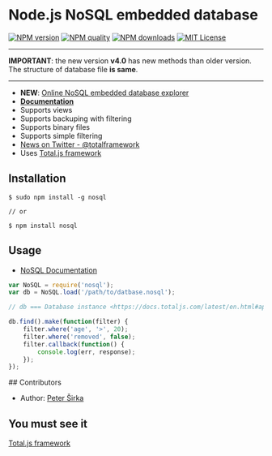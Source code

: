 Node.js NoSQL embedded database
===============================

[![NPM version][npm-version-image]][npm-url] [![NPM quality][npm-quality]](http://packagequality.com/#?package=nosql) [![NPM downloads][npm-downloads-image]][npm-url] [![MIT License][license-image]][license-url]

---

__IMPORTANT__: the new version __v4.0__ has new methods than older version. The structure of database file __is same__.

---

* __NEW__: [Online NoSQL embedded database explorer](https://nosql.totaljs.com)
* [__Documentation__](https://docs.totaljs.com/latest/en.html#api~Database)
* Supports views
* Supports backuping with filtering
* Supports binary files
* Supports simple filtering
* [News on Twitter - @totalframework](https://twitter.com/totalframework)
* Uses [Total.js framework](http://www.totaljs.com)

## Installation

```
$ sudo npm install -g nosql

// or

$ npm install nosql
```

## Usage

- [NoSQL Documentation](https://docs.totaljs.com/latest/en.html#api~Database)

```javascript
var NoSQL = require('nosql');
var db = NoSQL.load('/path/to/datbase.nosql');

// db === Database instance <https://docs.totaljs.com/latest/en.html#api~Database>

db.find().make(function(filter) {
	filter.where('age', '>', 20);
	filter.where('removed', false);
	filter.callback(function() {
		console.log(err, response);
	});
});
```


## Contributors

- Author: [Peter Širka](https://github.com/petersirka/)

## You must see it

[Total.js framework](https://github.com/totaljs/framework)

[license-image]: https://img.shields.io/badge/license-MIT-blue.svg?style=flat
[license-url]: license.txt

[npm-url]: https://npmjs.org/package/nosql
[npm-version-image]: https://img.shields.io/npm/v/nosql.svg?style=flat
[npm-downloads-image]: https://img.shields.io/npm/dm/nosql.svg?style=flat
[npm-quality]: http://npm.packagequality.com/shield/nosql.svg
